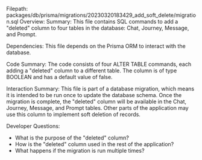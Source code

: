 Filepath: packages/db/prisma/migrations/20230320183429_add_soft_delete/migration.sql
Overview: Summary:
This file contains SQL commands to add a "deleted" column to four tables in the database: Chat, Journey, Message, and Prompt.

Dependencies:
This file depends on the Prisma ORM to interact with the database.

Code Summary:
The code consists of four ALTER TABLE commands, each adding a "deleted" column to a different table. The column is of type BOOLEAN and has a default value of false.

Interaction Summary:
This file is part of a database migration, which means it is intended to be run once to update the database schema. Once the migration is complete, the "deleted" column will be available in the Chat, Journey, Message, and Prompt tables. Other parts of the application may use this column to implement soft deletion of records.

Developer Questions:
- What is the purpose of the "deleted" column?
- How is the "deleted" column used in the rest of the application?
- What happens if the migration is run multiple times?

